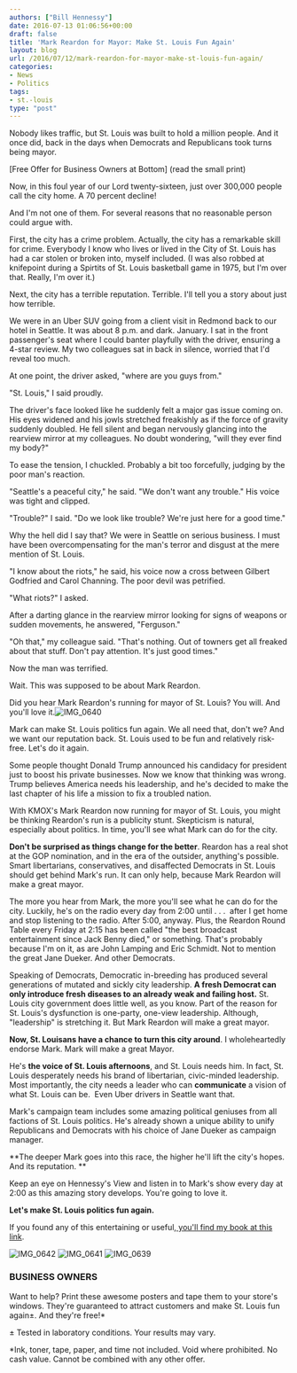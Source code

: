 ```yaml
---
authors: ["Bill Hennessy"]
date: 2016-07-13 01:06:56+00:00
draft: false
title: 'Mark Reardon for Mayor: Make St. Louis Fun Again'
layout: blog
url: /2016/07/12/mark-reardon-for-mayor-make-st-louis-fun-again/
categories:
- News
- Politics
tags:
- st.-louis
type: "post"
---
```


Nobody likes traffic, but St. Louis was built to hold a million people. And it once did, back in the days when Democrats and Republicans took turns being mayor.

[Free Offer for Business Owners at Bottom] (read the small print)

Now, in this foul year of our Lord twenty-sixteen, just over 300,000 people call the city home. A 70 percent decline!

And I'm not one of them. For several reasons that no reasonable person could argue with.

First, the city has a crime problem. Actually, the city has a remarkable skill for crime. Everybody I know who lives or lived in the City of St. Louis has had a car stolen or broken into, myself included. (I was also robbed at knifepoint during a Spirtits of St. Louis basketball game in 1975, but I'm over that. Really, I'm over it.)

Next, the city has a terrible reputation. Terrible. I'll tell you a story about just how terrible.

We were in an Uber SUV going from a client visit in Redmond back to our hotel in Seattle. It was about 8 p.m. and dark. January. I sat in the front passenger's seat where I could banter playfully with the driver, ensuring a 4-star review. My two colleagues sat in back in silence, worried that I'd reveal too much.

At one point, the driver asked, "where are you guys from."

"St. Louis," I said proudly.

The driver's face looked like he suddenly felt a major gas issue coming on. His eyes widened and his jowls stretched freakishly as if the force of gravity suddenly doubled. He fell silent and began nervously glancing into the rearview mirror at my colleagues. No doubt wondering, "will they ever find my body?"

To ease the tension, I chuckled. Probably a bit too forcefully, judging by the poor man's reaction.

"Seattle's a peaceful city," he said. "We don't want any trouble." His voice was tight and clipped.

"Trouble?" I said. "Do we look like trouble? We're just here for a good time."

Why the hell did I say that? We were in Seattle on serious business. I must have been overcompensating for the man's terror and disgust at the mere mention of St. Louis.

"I know about the riots," he said, his voice now a cross between Gilbert Godfried and Carol Channing. The poor devil was petrified.

"What riots?" I asked.

After a darting glance in the rearview mirror looking for signs of weapons or sudden movements, he answered, "Ferguson."

"Oh that," my colleague said. "That's nothing. Out of towners get all freaked about that stuff. Don't pay attention. It's just good times."

Now the man was terrified.

Wait. This was supposed to be about Mark Reardon.

Did you hear Mark Reardon's running for mayor of St. Louis? You will. And you'll love it.![IMG_0640](https://hennessysview.com/wp-content/uploads/2016/07/IMG_0640-195x300.png)


Mark can make St. Louis politics fun again. We all need that, don't we? And we want our reputation back. St. Louis used to be fun and relatively risk-free. Let's do it again.

Some people thought Donald Trump announced his candidacy for president just to boost his private businesses. Now we know that thinking was wrong. Trump believes America needs his leadership, and he's decided to make the last chapter of his life a mission to fix a troubled nation.

With KMOX's Mark Reardon now running for mayor of St. Louis, you might be thinking Reardon's run is a publicity stunt. Skepticism is natural, especially about politics. In time, you'll see what Mark can do for the city.

**Don't be surprised as things change for the better**. Reardon has a real shot at the GOP nomination, and in the era of the outsider, anything's possible. Smart libertarians, conservatives, and disaffected Democrats in St. Louis should get behind Mark's run. It can only help, because Mark Reardon will make a great mayor.

The more you hear from Mark, the more you'll see what he can do for the city. Luckily, he's on the radio every day from 2:00 until . . .  after I get home and stop listening to the radio. After 5:00, anyway. Plus, the Reardon Round Table every Friday at 2:15 has been called "the best broadcast entertainment since Jack Benny died," or something. That's probably because I'm on it, as are John Lamping and Eric Schmidt. Not to mention the great Jane Dueker. And other Democrats.

Speaking of Democrats, Democratic in-breeding has produced several generations of mutated and sickly city leadership. **A fresh Democrat can only introduce fresh diseases to an already weak and failing host.** St. Louis city government does little well, as you know. Part of the reason for St. Louis's dysfunction is one-party, one-view leadership. Although, "leadership" is stretching it. But Mark Reardon will make a great mayor.

**Now, St. Louisans have a chance to turn this city around**. I wholeheartedly endorse Mark. Mark will make a great Mayor.

He's **the voice of St. Louis afternoons**, and St. Louis needs him. In fact, St. Louis desperately needs his brand of libertarian, civic-minded leadership. Most importantly, the city needs a leader who can **communicate** a vision of what St. Louis can be.  Even Uber drivers in Seattle want that.

Mark's campaign team includes some amazing political geniuses from all factions of St. Louis politics. He's already shown a unique ability to unify Republicans and Democrats with his choice of Jane Dueker as campaign manager.

**The deeper Mark goes into this race, the higher he'll lift the city's hopes. And its reputation. **

Keep an eye on Hennessy's View and listen in to Mark's show every day at 2:00 as this amazing story develops. You're going to love it.

**Let's make St. Louis politics fun again.**

If you found any of this entertaining or useful,[ you'll find my book at this link](https://hennessysview.com/turning-on-trump/).

![IMG_0642](https://hennessysview.com/wp-content/uploads/2016/07/IMG_0642-195x300.png)
![IMG_0641](https://hennessysview.com/wp-content/uploads/2016/07/IMG_0641-195x300.png)
![IMG_0639](https://hennessysview.com/wp-content/uploads/2016/07/IMG_0639-259x300.png)




### BUSINESS OWNERS



Want to help? Print these awesome posters and tape them to your store's windows. They're guaranteed to attract customers and make St. Louis fun again±. And they're free!*

± Tested in laboratory conditions. Your results may vary.

*Ink, toner, tape, paper, and time not included. Void where prohibited. No cash value. Cannot be combined with any other offer.
